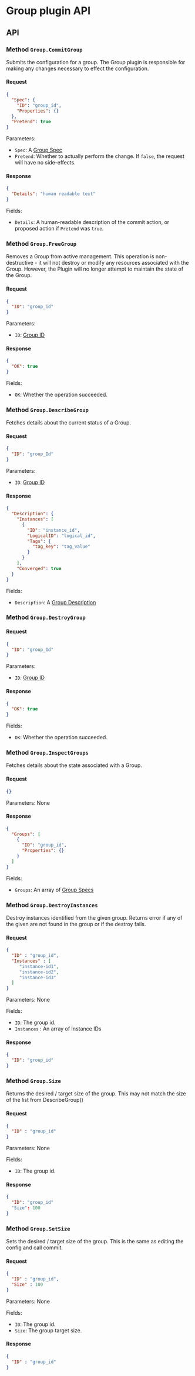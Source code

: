 # Group plugin API

<!-- SOURCE-CHECKSUM pkg/spi/group/* 751c01c0e77e5398ea98531405c2d40044fc3002 -->

## API

### Method `Group.CommitGroup`
Submits the configuration for a group.  The Group plugin is responsible for making any changes necessary to effect the
configuration.

#### Request
```json
{
  "Spec": {
    "ID": "group_id",
    "Properties": {}
  },
  "Pretend": true
}
```

Parameters:
- `Spec`: A [Group Spec](types.md#group-spec)
- `Pretend`: Whether to actually perform the change.  If `false`, the request will have no side-effects.

#### Response
```json
{
  "Details": "human readable text"
}
```

Fields:
- `Details`: A human-readable description of the commit action, or proposed action if `Pretend` was `true`.


### Method `Group.FreeGroup`
Removes a Group from active management.  This operation is non-destructive - it will not destroy or modify any resources
associated with the Group.  However, the Plugin will no longer attempt to maintain the state of the Group.

#### Request
```json
{
  "ID": "group_id"
}
```

Parameters:
- `ID`: [Group ID](types.md#group-id)

#### Response
```json
{
  "OK": true
}
```

Fields:
- `OK`: Whether the operation succeeded.

### Method `Group.DescribeGroup`
Fetches details about the current status of a Group.

#### Request
```json
{
  "ID": "group_Id"
}
```

Parameters:
- `ID`: [Group ID](types.md#group-id)

#### Response
```json
{
  "Description": {
    "Instances": [
      {
        "ID": "instance_id",
        "LogicalID": "logical_id",
        "Tags": {
          "tag_key": "tag_value"
        }
      }
    ],
    "Converged": true
  }
}
```

Fields:
- `Description`: A [Group Description](types.md#group-description)

### Method `Group.DestroyGroup`

#### Request
```json
{
  "ID": "group_Id"
}
```

Parameters:
- `ID`: [Group ID](types.md#group-id)

#### Response
```json
{
  "OK": true
}
```

Fields:
- `OK`: Whether the operation succeeded.

### Method `Group.InspectGroups`
Fetches details about the state associated with a Group.

#### Request
```json
{}
```

Parameters: None

#### Response
```json
{
  "Groups": [
    {
      "ID": "group_id",
      "Properties": {}
    }
  ]
}
```

Fields:
- `Groups`: An array of [Group Specs](types.md#group-spec)

### Method `Group.DestroyInstances`
Destroy instances identified from the given group.  Returns error if any of the given
are not found in the group or if the destroy fails.

#### Request
```json
{
  "ID" : "group_id",
  "Instances" : [
     "instance-id1",
     "instance-id2",
     "instance-id3"
  ]
}
```

Parameters: None

Fields:
- `ID`: The group id.
- `Instances` : An array of Instance IDs

#### Response
```json
{
  "ID": "group_id"
}
```

### Method `Group.Size`
Returns the desired / target size of the group.  This may not match the size of
the list from DescribeGroup()

#### Request
```json
{
  "ID" : "group_id"
}
```

Parameters: None

Fields:
- `ID`: The group id.

#### Response
```json
{
  "ID": "group_id"
  "Size": 100
}
```

### Method `Group.SetSize`
Sets the desired / target size of the group.  This is the same as editing the config
and call commit.

#### Request
```json
{
  "ID" : "group_id",
  "Size" : 100
}
```

Parameters: None

Fields:
- `ID`: The group id.
- `Size`: The group target size.

#### Response
```json
{
  "ID" : "group_id"
}
```
